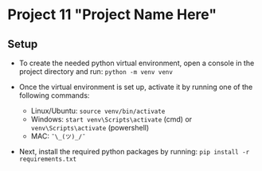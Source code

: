 # Project 11 "Project Name Here"


##  Setup
- To create the needed python virtual environment, open a console in the project directory and run: `python -m venv venv`

- Once the virtual environment is set up, activate it by running one of the following commands:
  * Linux/Ubuntu: `source venv/bin/activate`
  * Windows: `start venv\Scripts\activate` (cmd) or `venv\Scripts\activate` (powershell)
  * MAC: `¯\_(ツ)_/¯`

- Next, install the required python packages by running: `pip install -r requirements.txt`
